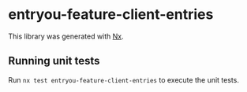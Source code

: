 # entryou-feature-client-entries

This library was generated with [Nx](https://nx.dev).

## Running unit tests

Run `nx test entryou-feature-client-entries` to execute the unit tests.
